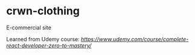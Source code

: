 # crwn-clothing
E-commercial site

Learned from Udemy course:
*https://www.udemy.com/course/complete-react-developer-zero-to-mastery/*
